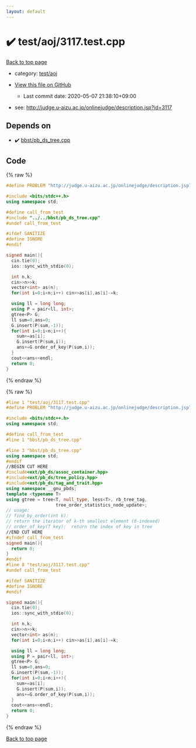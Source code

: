 ```yaml
---
layout: default
---
```


<!-- mathjax config similar to math.stackexchange -->
<script type="text/javascript" async
  src="https://cdnjs.cloudflare.com/ajax/libs/mathjax/2.7.5/MathJax.js?config=TeX-MML-AM_CHTML">
</script>
<script type="text/x-mathjax-config">
  MathJax.Hub.Config({
    TeX: { equationNumbers: { autoNumber: "AMS" }},
    tex2jax: {
      inlineMath: [ ['$','$'] ],
      processEscapes: true
    },
    "HTML-CSS": { matchFontHeight: false },
    displayAlign: "left",
    displayIndent: "2em"
  });
</script>

<script type="text/javascript" src="https://cdnjs.cloudflare.com/ajax/libs/jquery/3.4.1/jquery.min.js"></script>
<script src="https://cdn.jsdelivr.net/npm/jquery-balloon-js@1.1.2/jquery.balloon.min.js" integrity="sha256-ZEYs9VrgAeNuPvs15E39OsyOJaIkXEEt10fzxJ20+2I=" crossorigin="anonymous"></script>
<script type="text/javascript" src="../../../assets/js/copy-button.js"></script>
<link rel="stylesheet" href="../../../assets/css/copy-button.css" />


# :heavy_check_mark: test/aoj/3117.test.cpp

<a href="../../../index.html">Back to top page</a>

* category: <a href="../../../index.html#0d0c91c0cca30af9c1c9faef0cf04aa9">test/aoj</a>
* <a href="{{ site.github.repository_url }}/blob/master/test/aoj/3117.test.cpp">View this file on GitHub</a>
    - Last commit date: 2020-05-07 21:38:10+09:00


* see: <a href="http://judge.u-aizu.ac.jp/onlinejudge/description.jsp?id=3117">http://judge.u-aizu.ac.jp/onlinejudge/description.jsp?id=3117</a>


## Depends on

* :heavy_check_mark: <a href="../../../library/bbst/pb_ds_tree.cpp.html">bbst/pb_ds_tree.cpp</a>


## Code

<a id="unbundled"></a>
{% raw %}
```cpp
#define PROBLEM "http://judge.u-aizu.ac.jp/onlinejudge/description.jsp?id=3117"

#include <bits/stdc++.h>
using namespace std;

#define call_from_test
#include "../../bbst/pb_ds_tree.cpp"
#undef call_from_test

#ifdef SANITIZE
#define IGNORE
#endif

signed main(){
  cin.tie(0);
  ios::sync_with_stdio(0);

  int n,k;
  cin>>n>>k;
  vector<int> as(n);
  for(int i=0;i<n;i++) cin>>as[i],as[i]-=k;

  using ll = long long;
  using P = pair<ll, int>;
  gtree<P> G;
  ll sum=0,ans=0;
  G.insert(P(sum,-1));
  for(int i=0;i<n;i++){
    sum+=as[i];
    G.insert(P(sum,i));
    ans+=G.order_of_key(P(sum,i));
  }
  cout<<ans<<endl;
  return 0;
}

```
{% endraw %}

<a id="bundled"></a>
{% raw %}
```cpp
#line 1 "test/aoj/3117.test.cpp"
#define PROBLEM "http://judge.u-aizu.ac.jp/onlinejudge/description.jsp?id=3117"

#include <bits/stdc++.h>
using namespace std;

#define call_from_test
#line 1 "bbst/pb_ds_tree.cpp"

#line 3 "bbst/pb_ds_tree.cpp"
using namespace std;
#endif
//BEGIN CUT HERE
#include<ext/pb_ds/assoc_container.hpp>
#include<ext/pb_ds/tree_policy.hpp>
#include<ext/pb_ds/tag_and_trait.hpp>
using namespace __gnu_pbds;
template <typename T>
using gtree = tree<T, null_type, less<T>, rb_tree_tag,
                   tree_order_statistics_node_update>;
// usage:
// find_by_order(int k):
// return the iterator of k-th smallest element (0-indexed)
// order_of_key(T key):  return the index of key in tree
//END CUT HERE
#ifndef call_from_test
signed main(){
  return 0;
}
#endif
#line 8 "test/aoj/3117.test.cpp"
#undef call_from_test

#ifdef SANITIZE
#define IGNORE
#endif

signed main(){
  cin.tie(0);
  ios::sync_with_stdio(0);

  int n,k;
  cin>>n>>k;
  vector<int> as(n);
  for(int i=0;i<n;i++) cin>>as[i],as[i]-=k;

  using ll = long long;
  using P = pair<ll, int>;
  gtree<P> G;
  ll sum=0,ans=0;
  G.insert(P(sum,-1));
  for(int i=0;i<n;i++){
    sum+=as[i];
    G.insert(P(sum,i));
    ans+=G.order_of_key(P(sum,i));
  }
  cout<<ans<<endl;
  return 0;
}

```
{% endraw %}

<a href="../../../index.html">Back to top page</a>

